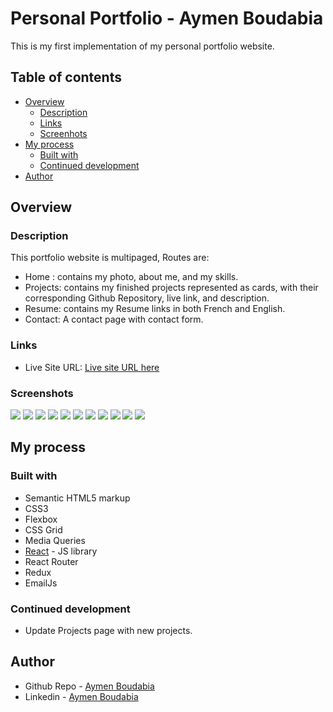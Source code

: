 # Personal Portfolio - Aymen Boudabia

This is my first implementation of my personal portfolio website.

## Table of contents

- [Overview](#overview)
  - [Description](#description)
  - [Links](#links)
  - [Screenhots](#screenshots)
- [My process](#my-process)
  - [Built with](#built-with)
  - [Continued development](#continued-development)
- [Author](#author)


## Overview

### Description

 This portfolio website is multipaged, Routes are:<br>
- Home : contains my photo, about me, and my skills.
- Projects: contains my finished projects represented as cards, with their corresponding Github Repository, live link, and description.
- Resume: contains my Resume links in both French and English.
- Contact: A contact page with contact form.


### Links

- Live Site URL: [Live site URL here](https://aymenboudabia.netlify.app)

### Screenshots

![](./screenshots/screenshot-1.png)
![](./screenshots/screenshot-2.png)
![](./screenshots/screenshot-3.png)
![](./screenshots/screenshot-4.png)
![](./screenshots/screenshot-5.png)
![](./screenshots/screenshot-6.png)
![](./screenshots/screenshot-6.png)
![](./screenshots/screenshot-8.png)
![](./screenshots/screenshot-9.png)
![](./screenshots/screenshot-10.png)
![](./screenshots/screenshot-11.png)


## My process

### Built with

- Semantic HTML5 markup
- CSS3
- Flexbox
- CSS Grid
- Media Queries
- [React](https://reactjs.org/) - JS library
- React Router
- Redux
- EmailJs



### Continued development

- Update Projects page with new projects.


## Author

- Github Repo - [Aymen Boudabia](https://www.github.com/aymenfisher)
- Linkedin - [Aymen Boudabia](https://www.linkedin.com/in/aymen-boudabia)

